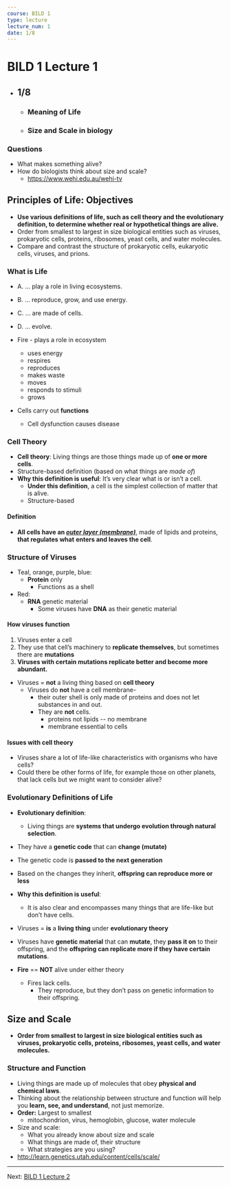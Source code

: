 ```yaml
---
course: BILD 1
type: lecture
lecture_num: 1
date: 1/8
---
```


# BILD 1 Lecture 1
- ## 1/8
	- ### Meaning of Life
	- ### Size and Scale in biology

### Questions

- What makes something alive? 
- How do biologists think about size and scale?
	- https://www.wehi.edu.au/wehi-tv

## Principles of Life: Objectives

- **Use various definitions of life, such as cell theory and the evolutionary definition, to determine whether real or hypothetical things are alive.**
- Order from smallest to largest in size biological entities such as viruses, prokaryotic cells, proteins, ribosomes, yeast cells, and water molecules.
- Compare and contrast the structure of prokaryotic cells, eukaryotic cells, viruses, and prions.

### What is Life

- A. … play a role in living ecosystems.
- B. … reproduce, grow, and use energy.
- C. … are made of cells.
- D. … evolve.

- Fire - plays a role in ecosystem
	- uses energy
	- respires
	- reproduces
	- makes waste
	- moves
	- responds to stimuli
	- grows
- Cells carry out **functions**
	- Cell dysfunction causes disease

### Cell Theory

- **Cell theory**: Living things are those things made up of **one or more cells**.
- Structure-based definition (based on what things are *made of*)
- **Why this definition is useful**: It’s very clear what is or isn’t a cell. 
	- **Under this definition**, a cell is the simplest collection of matter that is alive.
	- Structure-based

#### Definition

- **All cells have an *<u>outer layer (membrane)</u>***, made of lipids and proteins, **that regulates what**
**enters and leaves the cell**.

### Structure of Viruses

- Teal, orange, purple, blue: 
	- **Protein** only
		- Functions as a shell
- Red: 
	- **RNA** genetic material
		- Some viruses have **DNA** as their genetic material

#### How viruses function

1. Viruses enter a cell
2. They use that cell’s machinery to **replicate themselves**, but sometimes there are **mutations**
3. **Viruses with certain mutations replicate better and become more abundant.**

- Viruses = **not** a living thing based on **cell theory**
	- Viruses do **not** have a cell membrane-
		- their outer shell is only made of proteins and does not let substances in and out. 
		- They are **not** cells.
			- proteins not lipids -- no membrane
			- membrane essential to cells

#### Issues with cell theory

- Viruses share a lot of life-like characteristics with organisms who have cells?
- Could there be other forms of life, for example those on other planets, that lack cells but we might want to consider alive?

### Evolutionary Definitions of Life

- **Evolutionary definition**: 
	- Living things are **systems that undergo evolution through natural selection**.
- They have a **genetic code** that can **change (mutate)**
- The genetic code is **passed to the next generation**
- Based on the changes they inherit, **offspring can reproduce more or less**
- **Why this definition is useful**: 
	- It is also clear and encompasses many things that are life-like but don’t have cells.

- Viruses = **is** a **living thing** under **evolutionary theory**
- Viruses have **genetic material** that can **mutate**, they **pass it on** to their offspring, and the **offspring can replicate more if they have certain mutations**.
- **Fire** == **NOT** alive under either theory
	- Fires lack cells. 
		- They reproduce, but they don’t pass on genetic information to their offspring.

## Size and Scale

- **Order from smallest to largest in size biological entities such as viruses, prokaryotic cells, proteins, ribosomes, yeast cells, and water molecules.**

### Structure and Function

- Living things are made up of molecules that obey **physical and chemical laws**.
- Thinking about the relationship between structure and function will help you **learn, see, and understand**, not just memorize.
- **Order:** Largest to smallest
	- mitochondrion, virus, hemoglobin, glucose, water molecule
- Size and scale:
	- What you already know about size and scale
	- What things are made of, their structure
	- What strategies are you using?
- http://learn.genetics.utah.edu/content/cells/scale/


---

Next: [BILD 1 Lecture 2](BILD_1_LE_2.md)